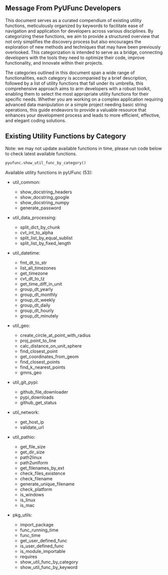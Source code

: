 ## Message From PyUFunc Developers

This document serves as a curated compendium of existing utility functions, meticulously organized by keywords to facilitate ease of navigation and application for developers across various disciplines. By categorizing these functions, we aim to provide a structured overview that not only simplifies the discovery process but also encourages the exploration of new methods and techniques that may have been previously overlooked. This categorization is intended to serve as a bridge, connecting developers with the tools they need to optimize their code, improve functionality, and innovate within their projects.

The categories outlined in this document span a wide range of functionalities, each category is accompanied by a brief description, followed by a list of utility functions that fall under its umbrella, this comprehensive approach aims to arm developers with a robust toolkit, enabling them to select the most appropriate utility functions for their specific needs. Whether you are working on a complex application requiring advanced data manipulation or a simple project needing basic string operations, this guide endeavors to provide a valuable resource that enhances your development process and leads to more efficient, effective, and elegant coding solutions.

## Existing Utility Functions by Category

Note: we may not update available functions in time, please run code below to check latest available functions.

```python
pyufunc.show_util_func_by_category()
```

Available utility functions in pyUFunc (53):

- util_common:
  - show_docstring_headers
  - show_docstring_google
  - show_docstring_numpy
  - generate_password

- util_data_processing:
  - split_dict_by_chunk
  - cvt_int_to_alpha
  - split_list_by_equal_sublist
  - split_list_by_fixed_length

- util_datetime:
  - fmt_dt_to_str
  - list_all_timezones
  - get_timezone
  - cvt_dt_to_tz
  - get_time_diff_in_unit
  - group_dt_yearly
  - group_dt_monthly
  - group_dt_weekly
  - group_dt_daily
  - group_dt_hourly
  - group_dt_minutely

- util_geo:
  - create_circle_at_point_with_radius
  - proj_point_to_line
  - calc_distance_on_unit_sphere
  - find_closest_point
  - get_coordinates_from_geom
  - find_closest_points
  - find_k_nearest_points
  - gmns_geo

- util_git_pypi:
  - github_file_downloader
  - pypi_downloads
  - github_get_status

- util_network:
  - get_host_ip
  - validate_url

- util_pathio:
  - get_file_size
  - get_dir_size
  - path2linux
  - path2uniform
  - get_filenames_by_ext
  - check_files_existence
  - check_filename
  - generate_unique_filename
  - check_platform
  - is_windows
  - is_linux
  - is_mac

- pkg_utils:
  - import_package
  - func_running_time
  - func_time
  - get_user_defined_func
  - is_user_defined_func
  - is_module_importable
  - requires
  - show_util_func_by_category
  - show_util_func_by_keyword
